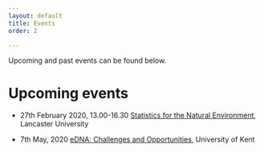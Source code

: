 ```yaml
---
layout: default
title: Events
order: 2 

---
```



Upcoming and past events can be found below.

# Upcoming events
* 27th February 2020, 13.00-16.30
[Statistics for the Natural Environment](https://www.statslife.org.uk/events/eventdetail/1562/14/statistics-for-the-natural-environment), Lancaster University

* 7th May, 2020 
[eDNA: Challenges and Opportunities](https://blogs.kent.ac.uk/seak/2020/01/31/edna-challenges-and-opportunities-rss-meeting-on-the-7th-of-may-2020/), University of Kent
